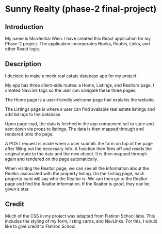 # Sunny Realty (phase-2 final-project)

## Introduction

My name is Mordechai Wein. I have created this React application for my Phase-2 project. The application
incorporates Hooks, Routes, Links, and other React logic.

## Description 

I decided to make a mock real estate database app for my project.

My app has three client-side routes: a Home, Listings, and Realtors page. I created NavLink tags so the user can navigate these three pages. 

The Home page is a user-friendly welcome page that explains the website. 

The Listings page is where a user can find available real estate listings and add listings to the database. 

Upon page load, the data is fetched in the app component set to state and sent down via props to listings. The data is then mapped through and rendered onto the page. 

A POST request is made when a user submits the form on top of the page after filling out the necessary info. A function then fires off and resets the original state to the data and the new object. It is then mapped through again and rendered on the page automatically. 

When visiting the Realtor page, we can see all the information about the Realtor associated with the property listing. On the Listing page, each property card will say who the Realtor is. We can then go to the Realtor page and find the Realtor information. If the Realtor is good, they can be given a star.

## Credit 

Much of the CSS in my project was adapted from Flatiron School labs. This includes the styling of my form, listing cards, and NavLinks.   For this, I would like to give credit to Flatiron School.